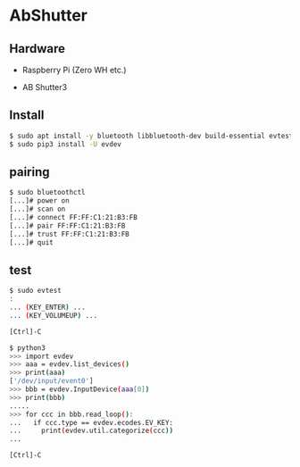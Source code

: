 # AbShutter

## Hardware

* Raspberry Pi (Zero WH etc.)

* AB Shutter3

## Install

```bash
$ sudo apt install -y bluetooth libbluetooth-dev build-essential evtest
$ sudo pip3 install -U evdev
```

## pairing

```bash
$ sudo bluetoothctl
[...]# power on
[...]# scan on
[...]# connect FF:FF:C1:21:B3:FB
[...]# pair FF:FF:C1:21:B3:FB
[...]# trust FF:FF:C1:21:B3:FB
[...]# quit
```

## test

```bash
$ sudo evtest
:
... (KEY_ENTER) ...
... (KEY_VOLUMEUP) ...

[Ctrl]-C

$ python3
>>> import evdev
>>> aaa = evdev.list_devices()
>>> print(aaa)
['/dev/input/event0']
>>> bbb = evdev.InputDevice(aaa[0])
>>> print(bbb)
.....
>>> for ccc in bbb.read_loop():
...   if ccc.type == evdev.ecodes.EV_KEY:
...     print(evdev.util.categorize(ccc))
...

[Ctrl]-C
```
